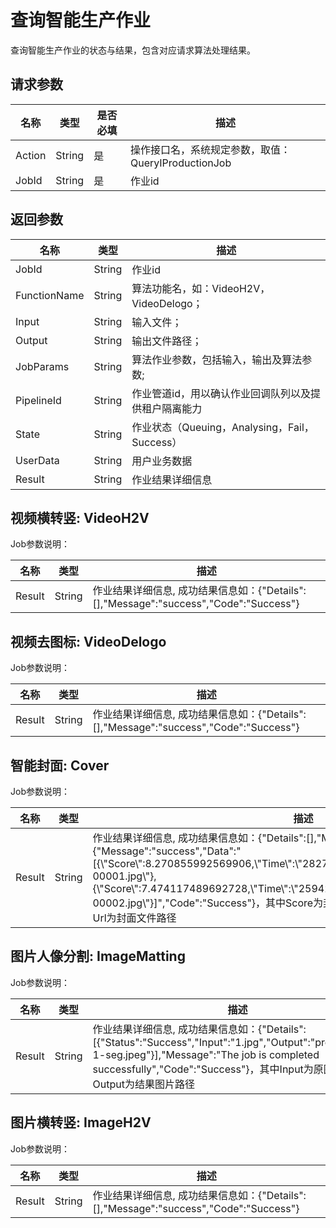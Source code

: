 # 查询智能生产作业

查询智能生产作业的状态与结果，包含对应请求算法处理结果。

## 请求参数

|名称|类型|是否必填|描述|
|--|--|----|--|
|Action|String|是|操作接口名，系统规定参数，取值：QueryIProductionJob|
|JobId|String|是|作业id|

## 返回参数

|名称|类型|描述|
|--|--|--|
|JobId|String|作业id|
|FunctionName|String|算法功能名，如：VideoH2V，VideoDelogo；|
|Input|String|输入文件；|
|Output|String|输出文件路径；|
|JobParams|String|算法作业参数，包括输入，输出及算法参数;|
|PipelineId|String|作业管道id，用以确认作业回调队列以及提供租户隔离能力|
|State|String|作业状态（Queuing，Analysing，Fail，Success）|
|UserData|String|用户业务数据|
|Result|String|作业结果详细信息|

## 视频横转竖: VideoH2V

Job参数说明：

|名称|类型|描述|
|--|--|--|
|Result|String|作业结果详细信息, 成功结果信息如：\{"Details":\[\],"Message":"success","Code":"Success"\}|

## 视频去图标: VideoDelogo

Job参数说明：

|名称|类型|描述|
|--|--|--|
|Result|String|作业结果详细信息, 成功结果信息如：\{"Details":\[\],"Message":"success","Code":"Success"\}|

## 智能封面: Cover

Job参数说明：

|名称|类型|描述|
|--|--|--|
|Result|String|作业结果详细信息, 成功结果信息如：\{"Details":\[\],"Message":"success","Code":"Success"\}\{"Message":"success","Data":"\[\{\\"Score\\":8.270855992569906,\\"Time\\":\\"28278.25\\",\\"Url\\":\\"cover/test-00001.jpg\\"\},\{\\"Score\\":7.474117489692728,\\"Time\\":\\"25942.583333333332\\",\\"Url\\":\\"cover/test-00002.jpg\\"\}\]","Code":"Success"\}，其中Score为封面结果置信度，Time为封面帧时间戳，Url为封面文件路径|

## 图片人像分割: ImageMatting

Job参数说明：

|名称|类型|描述|
|--|--|--|
|Result|String|作业结果详细信息, 成功结果信息如：\{"Details":\[\{"Status":"Success","Input":"1.jpg","Output":"production/1-1-seg.jpeg"\}\],"Message":"The job is completed successfully","Code":"Success"\}，其中Input为原图片路径，Output为结果图片路径|

## 图片横转竖: ImageH2V

Job参数说明：

|名称|类型|描述|
|--|--|--|
|Result|String|作业结果详细信息, 成功结果信息如：\{"Details":\[\],"Message":"success","Code":"Success"\}|

